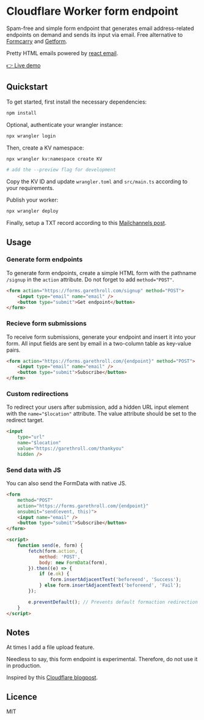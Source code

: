 # Cloudflare Worker form endpoint

Spam-free and simple form endpoint that generates email address-related endpoints on demand and sends its input via email. Free alternative to [Formcarry](https://formcarry.com) and [Getform](https://getform.io).

Pretty HTML emails powered by [react email](https://github.com/resendlabs/react-email).

[👉 Live demo](https://garethroll.com/forms)

## Quickstart

To get started, first install the necessary dependencies:

```sh
npm install
```

Optional, authenticate your wrangler instance:

```sh
npx wrangler login
```

Then, create a KV namespace:

```sh
npx wrangler kv:namespace create KV

# add the --preview flag for development
```

Copy the KV ID and update `wrangler.toml` and `src/main.ts` according to your requirements.

Publish your worker:

```sh
npx wrangler deploy
```

Finally, setup a TXT record according to this [Mailchannels post](https://support.mailchannels.com/hc/en-us/articles/16918954360845-Secure-your-domain-name-against-spoofing-with-Domain-Lockdown-).

## Usage

### Generate form endpoints

To generate form endpoints, create a simple HTML form with the pathname `/signup` in the `action` attribute. Do not forget to add `method="POST"`.

```html
<form action="https://forms.garethroll.com/signup" method="POST">
	<input type="email" name="email" />
	<button type="submit">Get endpoint</button>
</form>
```

### Recieve form submissions

To receive form submissions, generate your endpoint and insert it into your form. All input fields are sent by email in a two-column table as key-value pairs.

```html
<form action="https://forms.garethroll.com/{endpoint}" method="POST">
	<input type="email" name="email" />
	<button type="submit">Subscribe</button>
</form>
```

### Custom redirections

To redirect your users after submission, add a hidden URL input element with the `name="$location"` attribute. The value attribute should be set to the redirect target.

```html
<input
	type="url"
	name="$location"
	value="https://garethroll.com/thankyou"
	hidden />
```

### Send data with JS

You can also send the FormData with native JS.

```html
<form
	method="POST"
	action="https://forms.garethroll.com/{endpoint}"
	onsubmit="send(event, this)">
	<input name="email" />
	<button type="submit">Subscribe</button>
</form>

<script>
	function send(e, form) {
		fetch(form.action, {
			method: 'POST',
			body: new FormData(form),
		}).then((e) => {
			if (e.ok) {
				form.insertAdjacentText('beforeend', 'Success');
			} else form.insertAdjacentText('beforeend', 'Fail');
		});

		e.preventDefault(); // Prevents default formaction redirection
	}
</script>
```

## Notes

At times I add a file upload feature.

Needless to say, this form endpoint is experimental. Therefore, do not use it in production.

Inspired by this [Cloudflare blogpost](https://blog.cloudflare.com/sending-email-from-workers-with-mailchannels/).

## Licence

MIT
